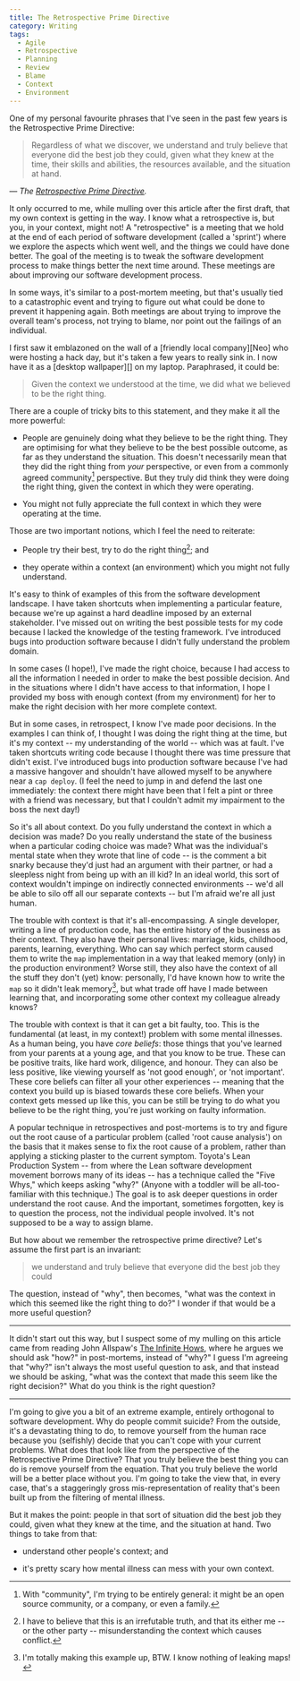 ```yaml
---
title: The Retrospective Prime Directive
category: Writing
tags:
  - Agile
  - Retrospective
  - Planning
  - Review
  - Blame
  - Context
  - Environment
---
```


One of my personal favourite phrases that I've seen in the past few years is
the Retrospective Prime Directive:

> Regardless of what we discover, we understand and truly believe that everyone
> did the best job they could, given what they knew at the time, their skills
> and abilities, the resources available, and the situation at hand.

<cite>&mdash; The [Retrospective Prime Directive](http://www.retrospectives.com/pages/retroPrimeDirective.html).</cite>

It only occurred to me, while mulling over this article after the first draft,
that my own context is getting in the way. I know what a retrospective is, but
you, in your context, might not! A "retrospective" is a meeting that we hold at
the end of each period of software development (called a 'sprint') where we
explore the aspects which went well, and the things we could have done better.
The goal of the meeting is to tweak the software development process to make
things better the next time around. These meetings are about improving our
software development process.

In some ways, it's similar to a post-mortem meeting, but that's usually tied to
a catastrophic event and trying to figure out what could be done to prevent it
happening again. Both meetings are about trying to improve the overall team's
process, not trying to blame, nor point out the failings of an individual.

I first saw it emblazoned on the wall of a [friendly local company][Neo] who
were hosting a hack day, but it's taken a few years to really sink in. I now
have it as a [desktop wallpaper][] on my laptop. Paraphrased, it could be:

> Given the context we understood at the time, we did what we believed to be
> the right thing.

There are a couple of tricky bits to this statement, and they make it all the
more powerful:

* People are genuinely doing what they believe to be the right thing. They are
  optimising for what they believe to be the best possible outcome, as far as
  they understand the situation. This doesn't necessarily mean that they did
  the right thing from *your* perspective, or even from a commonly agreed
  community[^1] perspective. But they truly did think they were doing the right
  thing, given the context in which they were operating.

* You might not fully appreciate the full context in which they were operating
  at the time.

Those are two important notions, which I feel the need to reiterate:

* People try their best, try to do the right thing[^2]; and

* they operate within a context (an environment) which you might not fully
  understand.

It's easy to think of examples of this from the software development landscape.
I have taken shortcuts when implementing a particular feature, because we're up
against a hard deadline imposed by an external stakeholder. I've missed out on
writing the best possible tests for my code because I lacked the knowledge of
the testing framework. I've introduced bugs into production software because I
didn't fully understand the problem domain.

In some cases (I hope!), I've made the right choice, because I had access to
all the information I needed in order to make the best possible decision. And
in the situations where I didn't have access to that information, I hope I
provided my boss with enough context (from my environment) for her to make the
right decision with her more complete context.

But in some cases, in retrospect, I know I've made poor decisions. In the
examples I can think of, I thought I was doing the right thing at the time, but
it's my context -- my understanding of the world -- which was at fault. I've
taken shortcuts writing code because I thought there was time pressure that
didn't exist. I've introduced bugs into production software because I've had a
massive hangover and shouldn't have allowed myself to be anywhere near a `cap
deploy`. (I feel the need to jump in and defend the last one immediately: the
context there might have been that I felt a pint or three with a friend was
necessary, but that I couldn't admit my impairment to the boss the next day!)

So it's all about context. Do you fully understand the context in which a
decision was made? Do you really understand the state of the business when a
particular coding choice was made? What was the individual's mental state when
they wrote that line of code -- is the comment a bit snarky because they'd just
had an argument with their partner, or had a sleepless night from being up with
an ill kid? In an ideal world, this sort of context wouldn't impinge on
indirectly connected environments -- we'd all be able to silo off all our
separate contexts -- but I'm afraid we're all just human.

The trouble with context is that it's all-encompassing. A single developer,
writing a line of production code, has the entire history of the business as
their context. They also have their personal lives: marriage, kids, childhood,
parents, learning, everything. Who can say which perfect storm caused them to
write the `map` implementation in a way that leaked memory (only) in the
production environment? Worse still, they also have the context of all the
stuff they don't (yet) know: personally, I'd have known how to write the `map`
so it didn't leak memory[^3], but what trade off have I made between learning
that, and incorporating some other context my colleague already knows?

The trouble with context is that it can get a bit faulty, too. This is the
fundamental (at least, in my context!) problem with some mental illnesses. As a
human being, you have *core beliefs*: those things that you've learned from
your parents at a young age, and that you know to be true. These can be
positive traits, like hard work, diligence, and honour. They can also be less
positive, like viewing yourself as 'not good enough', or 'not important'. These
core beliefs can filter all your other experiences -- meaning that the context
you build up is biased towards these core beliefs. When your context gets
messed up like this, you can be still be trying to do what you believe to be
the right thing, you're just working on faulty information.

A popular technique in retrospectives and post-mortems is to try and figure out
the root cause of a particular problem (called 'root cause analysis') on the
basis that it makes sense to fix the root cause of a problem, rather than
applying a sticking plaster to the current symptom. Toyota's Lean Production
System -- from where the Lean software development movement borrows many of its
ideas -- has a technique called the "Five Whys," which keeps asking "why?"
(Anyone with a toddler will be all-too-familiar with this technique.) The goal
is to ask deeper questions in order understand the root cause. And the
important, sometimes forgotten, key is to question the process, not the
individual people involved. It's not supposed to be a way to assign blame.

But how about we remember the retrospective prime directive? Let's assume the
first part is an invariant:

> we understand and truly believe that everyone did the best job they could

The question, instead of "why", then becomes, "what was the context in which
this seemed like the right thing to do?" I wonder if that would be a more
useful question?

---

It didn't start out this way, but I suspect some of my mulling on this article
came from reading John Allspaw's
[The Infinite Hows](http://radar.oreilly.com/2014/11/the-infinite-hows.html),
where he argues we should ask "how?" in post-mortems, instead of "why?" I guess
I'm agreeing that "why?" isn't always the most useful question to ask, and that
instead we should be asking, "what was the context that made this seem like the
right decision?" What do you think is the right question?

---

I'm going to give you a bit of an extreme example, entirely orthogonal to
software development. Why do people commit suicide? From the outside, it's a
devastating thing to do, to remove yourself from the human race because you
(selfishly) decide that you can't cope with your current problems. What does
that look like from the perspective of the Retrospective Prime Directive? That
you truly believe the best thing you can do is remove yourself from the
equation. That you truly believe the world will be a better place without you.
I'm going to take the view that, in every case, that's a staggeringly gross
mis-representation of reality that's been built up from the filtering of mental
illness.

But it makes the point: people in that sort of situation did the best job they
could, given what they knew at the time, and the situation at hand. Two things
to take from that:

* understand other people's context; and

* it's pretty scary how mental illness can mess with your own context.



[^1]: With "community", I'm trying to be entirely general: it might be an open source community, or a company, or even a family.

[^2]: I have to believe that this is an irrefutable truth, and that its either me -- or the other party -- misunderstanding the context which causes conflict.

[^3]: I'm totally making this example up, BTW. I know nothing of leaking maps!